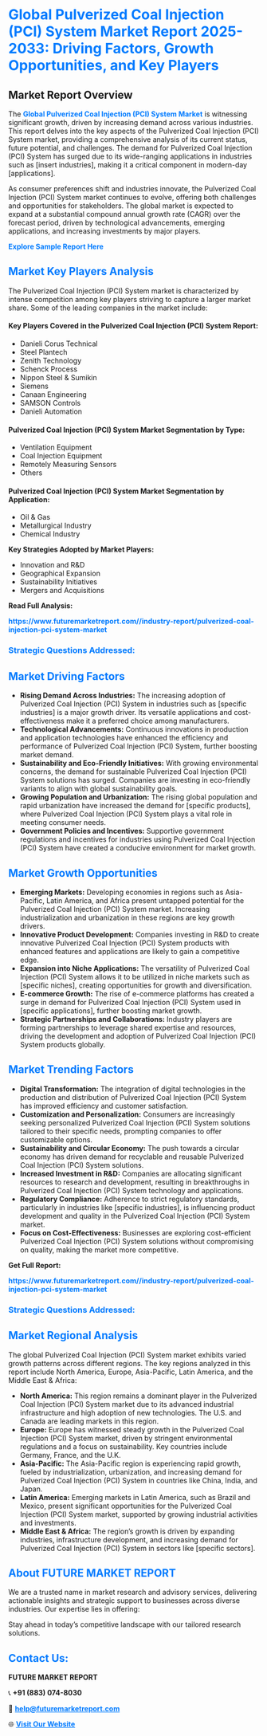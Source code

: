 <h1 style="color: #007BFF;">Global Pulverized Coal Injection (PCI) System Market Report 2025-2033: Driving Factors, Growth Opportunities, and Key Players</h1>

<section id="overview">
<h2>Market Report Overview</h2>
<p>The <a href="https://www.futuremarketreport.com//industry-report/pulverized-coal-injection-pci-system-market" style="color: #007BFF; text-decoration: none;"><strong>Global Pulverized Coal Injection (PCI) System Market</strong></a> is witnessing significant growth, driven by increasing demand across various industries. This report delves into the key aspects of the Pulverized Coal Injection (PCI) System market, providing a comprehensive analysis of its current status, future potential, and challenges. The demand for Pulverized Coal Injection (PCI) System has surged due to its wide-ranging applications in industries such as [insert industries], making it a critical component in modern-day [applications].</p>
<p>As consumer preferences shift and industries innovate, the Pulverized Coal Injection (PCI) System market continues to evolve, offering both challenges and opportunities for stakeholders. The global market is expected to expand at a substantial compound annual growth rate (CAGR) over the forecast period, driven by technological advancements, emerging applications, and increasing investments by major players.</p>
</section>

<section id="overview">
<p><a href="https://www.futuremarketreport.com//request-sample/reportId=59657" style="color: #007BFF; text-decoration: none;"><strong>Explore Sample Report Here</strong></a></p>
</section>

<section id="key-players">
<h2 style="color: #007BFF;">Market Key Players Analysis</h2>
<p>The Pulverized Coal Injection (PCI) System market is characterized by intense competition among key players striving to capture a larger market share. Some of the leading companies in the market include:</p>
<h4>Key Players Covered in the Pulverized Coal Injection (PCI) System Report:</h4>
<ul><li>Danieli Corus Technical</li><li>Steel Plantech</li><li>Zenith Technology</li><li>Schenck Process</li><li>Nippon Steel &amp; Sumikin</li><li>Siemens</li><li>Canaan Engineering</li><li>SAMSON Controls</li><li>Danieli Automation</li></ul>
<h4>Pulverized Coal Injection (PCI) System Market Segmentation by Type:</h4>
<ul><li>Ventilation Equipment</li><li>Coal Injection Equipment</li><li>Remotely Measuring Sensors</li><li>Others</li></ul>

<h4>Pulverized Coal Injection (PCI) System Market Segmentation by Application:</h4>
<ul><li>Oil &amp; Gas</li><li>Metallurgical Industry</li><li>Chemical Industry</li></ul>
<p><strong>Key Strategies Adopted by Market Players:</strong></p>
<ul>
<li>Innovation and R&D</li>
<li>Geographical Expansion</li>
<li>Sustainability Initiatives</li>
<li>Mergers and Acquisitions</li>
</ul>
</section>

<section>
<p><strong>Read Full Analysis: </strong></p><a href="https://www.futuremarketreport.com//industry-report/pulverized-coal-injection-pci-system-market" style="color: #007BFF; text-decoration: none;"><strong>https://www.futuremarketreport.com//industry-report/pulverized-coal-injection-pci-system-market</strong></a>
<h3 style="color: #007BFF;">Strategic Questions Addressed:</h3>
</section>

<section id="driving-factors">
<h2 style="color: #007BFF;">Market Driving Factors</h2>
<ul>
<li><strong>Rising Demand Across Industries:</strong> The increasing adoption of Pulverized Coal Injection (PCI) System in industries such as [specific industries] is a major growth driver. Its versatile applications and cost-effectiveness make it a preferred choice among manufacturers.</li>
<li><strong>Technological Advancements:</strong> Continuous innovations in production and application technologies have enhanced the efficiency and performance of Pulverized Coal Injection (PCI) System, further boosting market demand.</li>
<li><strong>Sustainability and Eco-Friendly Initiatives:</strong> With growing environmental concerns, the demand for sustainable Pulverized Coal Injection (PCI) System solutions has surged. Companies are investing in eco-friendly variants to align with global sustainability goals.</li>
<li><strong>Growing Population and Urbanization:</strong> The rising global population and rapid urbanization have increased the demand for [specific products], where Pulverized Coal Injection (PCI) System plays a vital role in meeting consumer needs.</li>
<li><strong>Government Policies and Incentives:</strong> Supportive government regulations and incentives for industries using Pulverized Coal Injection (PCI) System have created a conducive environment for market growth.</li>
</ul>
</section>

<section id="growth-opportunities">
<h2 style="color: #007BFF;">Market Growth Opportunities</h2>
<ul>
<li><strong>Emerging Markets:</strong> Developing economies in regions such as Asia-Pacific, Latin America, and Africa present untapped potential for the Pulverized Coal Injection (PCI) System market. Increasing industrialization and urbanization in these regions are key growth drivers.</li>
<li><strong>Innovative Product Development:</strong> Companies investing in R&D to create innovative Pulverized Coal Injection (PCI) System products with enhanced features and applications are likely to gain a competitive edge.</li>
<li><strong>Expansion into Niche Applications:</strong> The versatility of Pulverized Coal Injection (PCI) System allows it to be utilized in niche markets such as [specific niches], creating opportunities for growth and diversification.</li>
<li><strong>E-commerce Growth:</strong> The rise of e-commerce platforms has created a surge in demand for Pulverized Coal Injection (PCI) System used in [specific applications], further boosting market growth.</li>
<li><strong>Strategic Partnerships and Collaborations:</strong> Industry players are forming partnerships to leverage shared expertise and resources, driving the development and adoption of Pulverized Coal Injection (PCI) System products globally.</li>
</ul>
</section>

<section id="trending-factors">
<h2 style="color: #007BFF;">Market Trending Factors</h2>
<ul>
<li><strong>Digital Transformation:</strong> The integration of digital technologies in the production and distribution of Pulverized Coal Injection (PCI) System has improved efficiency and customer satisfaction.</li>
<li><strong>Customization and Personalization:</strong> Consumers are increasingly seeking personalized Pulverized Coal Injection (PCI) System solutions tailored to their specific needs, prompting companies to offer customizable options.</li>
<li><strong>Sustainability and Circular Economy:</strong> The push towards a circular economy has driven demand for recyclable and reusable Pulverized Coal Injection (PCI) System solutions.</li>
<li><strong>Increased Investment in R&D:</strong> Companies are allocating significant resources to research and development, resulting in breakthroughs in Pulverized Coal Injection (PCI) System technology and applications.</li>
<li><strong>Regulatory Compliance:</strong> Adherence to strict regulatory standards, particularly in industries like [specific industries], is influencing product development and quality in the Pulverized Coal Injection (PCI) System market.</li>
<li><strong>Focus on Cost-Effectiveness:</strong> Businesses are exploring cost-efficient Pulverized Coal Injection (PCI) System solutions without compromising on quality, making the market more competitive.</li>
</ul>
</section>

<section>
<p><strong>Get Full Report: </strong></p><a href="https://www.futuremarketreport.com//industry-report/pulverized-coal-injection-pci-system-market" style="color: #007BFF; text-decoration: none;"><strong>https://www.futuremarketreport.com//industry-report/pulverized-coal-injection-pci-system-market</strong></a>
<h3 style="color: #007BFF;">Strategic Questions Addressed:</h3>
</section>


<section id="regional-analysis">
<h2 style="color: #007BFF;">Market Regional Analysis</h2>
<p>The global Pulverized Coal Injection (PCI) System market exhibits varied growth patterns across different regions. The key regions analyzed in this report include North America, Europe, Asia-Pacific, Latin America, and the Middle East & Africa:</p>
<ul>
<li><strong>North America:</strong> This region remains a dominant player in the Pulverized Coal Injection (PCI) System market due to its advanced industrial infrastructure and high adoption of new technologies. The U.S. and Canada are leading markets in this region.</li>
<li><strong>Europe:</strong> Europe has witnessed steady growth in the Pulverized Coal Injection (PCI) System market, driven by stringent environmental regulations and a focus on sustainability. Key countries include Germany, France, and the U.K.</li>
<li><strong>Asia-Pacific:</strong> The Asia-Pacific region is experiencing rapid growth, fueled by industrialization, urbanization, and increasing demand for Pulverized Coal Injection (PCI) System in countries like China, India, and Japan.</li>
<li><strong>Latin America:</strong> Emerging markets in Latin America, such as Brazil and Mexico, present significant opportunities for the Pulverized Coal Injection (PCI) System market, supported by growing industrial activities and investments.</li>
<li><strong>Middle East & Africa:</strong> The region’s growth is driven by expanding industries, infrastructure development, and increasing demand for Pulverized Coal Injection (PCI) System in sectors like [specific sectors].</li>
</ul>
</section>

<footer>
<h2 style="color: #007BFF;">About FUTURE MARKET REPORT</h2>
<p>We are a trusted name in market research and advisory services, delivering actionable insights and strategic support to businesses across diverse industries. Our expertise lies in offering:</p>

<p>Stay ahead in today’s competitive landscape with our tailored research solutions.</p>

<h2 style="color: #007BFF;">Contact Us:</h2>
<p><strong>FUTURE MARKET REPORT</strong></p>
<p>📞 <strong>+91 (883) 074-8030</strong></p>
<p>📧 <strong><a href="mailto:help@futuremarketreport.com" style="color: #007BFF;">help@futuremarketreport.com</a></strong></p>
<p>🌐 <strong><a href="https://www.futuremarketreport.com/" style="color: #007BFF;">Visit Our Website</a></strong></p>
</footer>